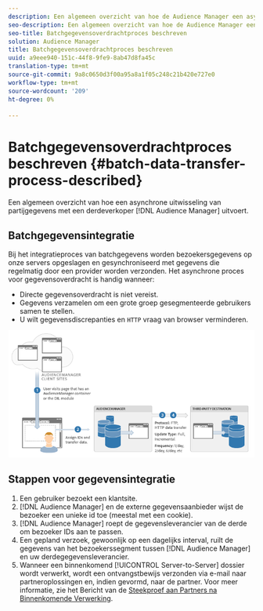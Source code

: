 ```yaml
---
description: Een algemeen overzicht van hoe de Audience Manager een asynchrone uitwisseling van partijgegevens met een derdeverkoper uitvoert.
seo-description: Een algemeen overzicht van hoe de Audience Manager een asynchrone uitwisseling van partijgegevens met een derdeverkoper uitvoert.
seo-title: Batchgegevensoverdrachtproces beschreven
solution: Audience Manager
title: Batchgegevensoverdrachtproces beschreven
uuid: a9eee940-151c-44f8-9fe9-8ab47d8fa45c
translation-type: tm+mt
source-git-commit: 9a8c0650d3f00a95a8a1f05c248c21b420e727e0
workflow-type: tm+mt
source-wordcount: '209'
ht-degree: 0%

---
```



# Batchgegevensoverdrachtproces beschreven {#batch-data-transfer-process-described}

Een algemeen overzicht van hoe een asynchrone uitwisseling van partijgegevens met een derdeverkoper [!DNL Audience Manager] uitvoert.

## Batchgegevensintegratie

<!-- c_async.xml -->

Bij het integratieproces van batchgegevens worden bezoekersgegevens op onze servers opgeslagen en gesynchroniseerd met gegevens die regelmatig door een provider worden verzonden. Het asynchrone proces voor gegevensoverdracht is handig wanneer:

* Directe gegevensoverdracht is niet vereist.
* Gegevens verzamelen om een grote groep gesegmenteerde gebruikers samen te stellen.
* U wilt gegevensdiscrepanties en `HTTP` vraag van browser verminderen.

![](assets/s2s_70.png)

## Stappen voor gegevensintegratie

1. Een gebruiker bezoekt een klantsite.
1. [!DNL Audience Manager] en de externe gegevensaanbieder wijst de bezoeker een unieke id toe (meestal met een cookie).
1. [!DNL Audience Manager] roept de gegevensleverancier van de derde om bezoeker IDs aan te passen.
1. Een gepland verzoek, gewoonlijk op een dagelijks interval, ruilt de gegevens van het bezoekerssegment tussen [!DNL Audience Manager] en uw derdegegevensleverancier.
1. Wanneer een binnenkomend [!UICONTROL Server-to-Server] dossier wordt verwerkt, wordt een ontvangstbewijs verzonden via e-mail naar partneroplossingen en, indien gevormd, naar de partner. Voor meer informatie, zie het Bericht van de [Steekproef aan Partners na Binnenkomende Verwerking](../../../integration/sending-audience-data/batch-data-transfer-explained/inbound-receipt-message.md).
